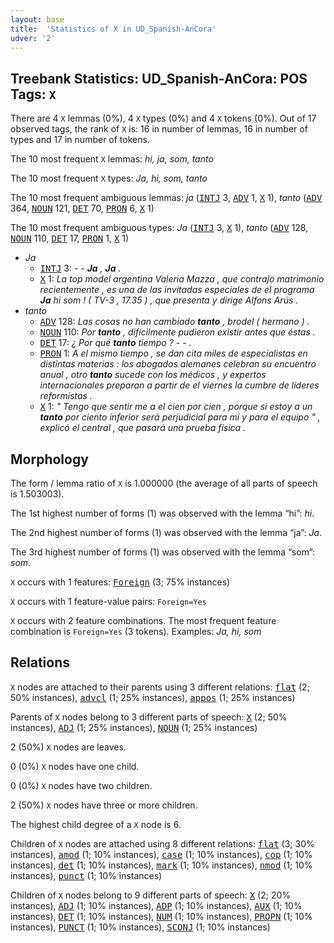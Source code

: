 ```yaml
---
layout: base
title:  'Statistics of X in UD_Spanish-AnCora'
udver: '2'
---
```


## Treebank Statistics: UD_Spanish-AnCora: POS Tags: `X`

There are 4 `X` lemmas (0%), 4 `X` types (0%) and 4 `X` tokens (0%).
Out of 17 observed tags, the rank of `X` is: 16 in number of lemmas, 16 in number of types and 17 in number of tokens.

The 10 most frequent `X` lemmas: <em>hi, ja, som, tanto</em>

The 10 most frequent `X` types:  <em>Ja, hi, som, tanto</em>

The 10 most frequent ambiguous lemmas: <em>ja</em> (<tt><a href="es_ancora-pos-INTJ.html">INTJ</a></tt> 3, <tt><a href="es_ancora-pos-ADV.html">ADV</a></tt> 1, <tt><a href="es_ancora-pos-X.html">X</a></tt> 1), <em>tanto</em> (<tt><a href="es_ancora-pos-ADV.html">ADV</a></tt> 364, <tt><a href="es_ancora-pos-NOUN.html">NOUN</a></tt> 121, <tt><a href="es_ancora-pos-DET.html">DET</a></tt> 70, <tt><a href="es_ancora-pos-PRON.html">PRON</a></tt> 6, <tt><a href="es_ancora-pos-X.html">X</a></tt> 1)

The 10 most frequent ambiguous types:  <em>Ja</em> (<tt><a href="es_ancora-pos-INTJ.html">INTJ</a></tt> 3, <tt><a href="es_ancora-pos-X.html">X</a></tt> 1), <em>tanto</em> (<tt><a href="es_ancora-pos-ADV.html">ADV</a></tt> 128, <tt><a href="es_ancora-pos-NOUN.html">NOUN</a></tt> 110, <tt><a href="es_ancora-pos-DET.html">DET</a></tt> 17, <tt><a href="es_ancora-pos-PRON.html">PRON</a></tt> 1, <tt><a href="es_ancora-pos-X.html">X</a></tt> 1)


* <em>Ja</em>
  * <tt><a href="es_ancora-pos-INTJ.html">INTJ</a></tt> 3: <em>- - <b>Ja</b> , <b>Ja</b> .</em>
  * <tt><a href="es_ancora-pos-X.html">X</a></tt> 1: <em>La top model argentina Valeria Mazza , que contrajo matrimonio recientemente , es una de las invitadas especiales de el programa <b>Ja</b> hi som ! ( TV-3 , 17.35 ) , que presenta y dirige Alfons Arús .</em>
* <em>tanto</em>
  * <tt><a href="es_ancora-pos-ADV.html">ADV</a></tt> 128: <em>Las cosas no han cambiado <b>tanto</b> , brodel ( hermano ) .</em>
  * <tt><a href="es_ancora-pos-NOUN.html">NOUN</a></tt> 110: <em>Por <b>tanto</b> , difícilmente pudieron existir antes que éstas .</em>
  * <tt><a href="es_ancora-pos-DET.html">DET</a></tt> 17: <em>¿ Por qué <b>tanto</b> tiempo ? - - .</em>
  * <tt><a href="es_ancora-pos-PRON.html">PRON</a></tt> 1: <em>A el mismo tiempo , se dan cita miles de especialistas en distintas materias : los abogados alemanes celebran su encuentro anual , otro <b>tanto</b> sucede con los médicos , y expertos internacionales preparan a partir de el viernes la cumbre de líderes reformistas .</em>
  * <tt><a href="es_ancora-pos-X.html">X</a></tt> 1: <em>" Tengo que sentir me a el cien por cien , porque si estoy a un <b>tanto</b> por ciento inferior será perjudicial para mí y para el equipo " , explicó el central , que pasará una prueba física .</em>

## Morphology

The form / lemma ratio of `X` is 1.000000 (the average of all parts of speech is 1.503003).

The 1st highest number of forms (1) was observed with the lemma “hi”: <em>hi</em>.

The 2nd highest number of forms (1) was observed with the lemma “ja”: <em>Ja</em>.

The 3rd highest number of forms (1) was observed with the lemma “som”: <em>som</em>.

`X` occurs with 1 features: <tt><a href="es_ancora-feat-Foreign.html">Foreign</a></tt> (3; 75% instances)

`X` occurs with 1 feature-value pairs: `Foreign=Yes`

`X` occurs with 2 feature combinations.
The most frequent feature combination is `Foreign=Yes` (3 tokens).
Examples: <em>Ja, hi, som</em>


## Relations

`X` nodes are attached to their parents using 3 different relations: <tt><a href="es_ancora-dep-flat.html">flat</a></tt> (2; 50% instances), <tt><a href="es_ancora-dep-advcl.html">advcl</a></tt> (1; 25% instances), <tt><a href="es_ancora-dep-appos.html">appos</a></tt> (1; 25% instances)

Parents of `X` nodes belong to 3 different parts of speech: <tt><a href="es_ancora-pos-X.html">X</a></tt> (2; 50% instances), <tt><a href="es_ancora-pos-ADJ.html">ADJ</a></tt> (1; 25% instances), <tt><a href="es_ancora-pos-NOUN.html">NOUN</a></tt> (1; 25% instances)

2 (50%) `X` nodes are leaves.

0 (0%) `X` nodes have one child.

0 (0%) `X` nodes have two children.

2 (50%) `X` nodes have three or more children.

The highest child degree of a `X` node is 6.

Children of `X` nodes are attached using 8 different relations: <tt><a href="es_ancora-dep-flat.html">flat</a></tt> (3; 30% instances), <tt><a href="es_ancora-dep-amod.html">amod</a></tt> (1; 10% instances), <tt><a href="es_ancora-dep-case.html">case</a></tt> (1; 10% instances), <tt><a href="es_ancora-dep-cop.html">cop</a></tt> (1; 10% instances), <tt><a href="es_ancora-dep-det.html">det</a></tt> (1; 10% instances), <tt><a href="es_ancora-dep-mark.html">mark</a></tt> (1; 10% instances), <tt><a href="es_ancora-dep-nmod.html">nmod</a></tt> (1; 10% instances), <tt><a href="es_ancora-dep-punct.html">punct</a></tt> (1; 10% instances)

Children of `X` nodes belong to 9 different parts of speech: <tt><a href="es_ancora-pos-X.html">X</a></tt> (2; 20% instances), <tt><a href="es_ancora-pos-ADJ.html">ADJ</a></tt> (1; 10% instances), <tt><a href="es_ancora-pos-ADP.html">ADP</a></tt> (1; 10% instances), <tt><a href="es_ancora-pos-AUX.html">AUX</a></tt> (1; 10% instances), <tt><a href="es_ancora-pos-DET.html">DET</a></tt> (1; 10% instances), <tt><a href="es_ancora-pos-NUM.html">NUM</a></tt> (1; 10% instances), <tt><a href="es_ancora-pos-PROPN.html">PROPN</a></tt> (1; 10% instances), <tt><a href="es_ancora-pos-PUNCT.html">PUNCT</a></tt> (1; 10% instances), <tt><a href="es_ancora-pos-SCONJ.html">SCONJ</a></tt> (1; 10% instances)

